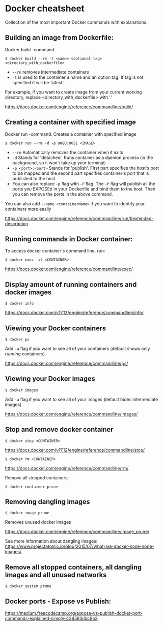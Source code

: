 # Docker cheatsheet
Collection of the most important Docker commands with explanations.


## Building an image from Dockerfile:

Docker build -command

`$ docker build --rm -t <name>:<optional-tag> <directory_with_dockerfile>`

* `--rm` removes intermediate containers
* `-t` is used to the container a name and an option tag. If tag is not specified it will be 'latest'

For example, if you want to create image from your current working directory, replace <directory_with_dockerfile> with '.'

https://docs.docker.com/engine/reference/commandline/build/

## Creating a container with specified image

Docker run -command. Creates a container with specified image

`$ docker run --rm -d -p 8080:8081 <IMAGE>`

* `--rm` Automatically removes the container when it exits
* `-d` Stands for 'detached'. Runs container as a daemon process (in the background, so it won't take up your terminal)
* `-p <port>:<port>` Stands for 'publish'. First part specifies the host's port to be mapped and the second part specifies container's port that is published to the host
* You can also replace `-p` flag with `-P` flag. The `-P` flag will publish all the ports you EXPOSEd in your Dockerfile and bind them to the host. Then you can remove the ports in the above command.

You can also add `--name <containerName>` if you want to identify your containers more easily

https://docs.docker.com/engine/reference/commandline/run/#extended-description

## Running commands in Docker container:

To access docker container's command line, run:

`$ docker exec -it <CONTAINER>`

https://docs.docker.com/engine/reference/commandline/exec/

## Display amount of running containers and docker images

`$ docker info`

https://docs.docker.com/v17.12/engine/reference/commandline/info/

## Viewing your Docker containers

`$ docker ps`

Add `-a` flag if you want to see all of your containers (default shows only _running_ containers).

https://docs.docker.com/engine/reference/commandline/ps/

## Viewing your Docker images

`$ docker images`

Add `-a` flag if you want to see all of your images (default hides intermediate images).

https://docs.docker.com/engine/reference/commandline/images/

## Stop and remove docker container

`$ docker stop <CONTAINER>`

https://docs.docker.com/v17.12/engine/reference/commandline/stop/

`$ docker rm <CONTAINER>`

https://docs.docker.com/engine/reference/commandline/rm/

Remove all stopped containers:

`$ docker container prune`

## Removing dangling images

`$ docker image prune`

Removes unused docker images

https://docs.docker.com/engine/reference/commandline/image_prune/

See more information about dangling images: 
https://www.projectatomic.io/blog/2015/07/what-are-docker-none-none-images/

## Remove all stopped containers, all dangling images and all unused networks

`$ docker system prune`

## Docker ports - Expose vs Publish:

https://medium.freecodecamp.org/expose-vs-publish-docker-port-commands-explained-simply-434593dbc9a3

